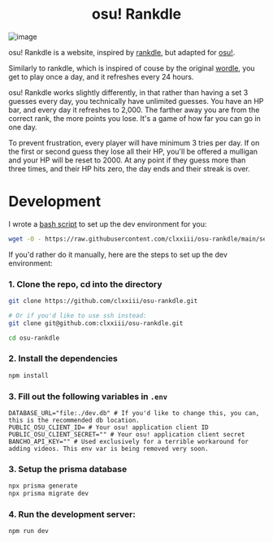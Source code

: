 <div align=center>

# osu! Rankdle

</div>

![image](https://user-images.githubusercontent.com/46410314/212985159-1ac02873-2609-42df-8ea4-ad2c850cd5ca.png)

osu! Rankdle is a website, inspired by [rankdle](https://rankdle.com), but adapted for [osu!](https://osu.ppy.sh).

Similarly to rankdle, which is inspired of couse by the original [wordle](https://www.nytimes.com/games/wordle/index.html/), you get to play once a day, and it refreshes every 24 hours.

osu! Rankdle works slightly differently, in that rather than having a set 3 guesses every day, you technically have unlimited guesses. You have an HP bar, and every day it refreshes to 2,000. The farther away you are from the correct rank, the more points you lose. It's a game of how far you can go in one day.

To prevent frustration, every player will have minimum 3 tries per day. If on the first or second guess they lose all their HP, you'll be offered a mulligan and your HP will be reset to 2000. At any point if they guess more than three times, and their HP hits zero, the day ends and their streak is over.

# Development

I wrote a [bash script](https://github.com/clxxiii/osu-rankdle/blob/main/setup.sh) to set up the dev environment for you:

```bash
wget -O - https://raw.githubusercontent.com/clxxiii/osu-rankdle/main/setup.sh | sh
```

If you'd rather do it manually, here are the steps to set up the dev environment:

### 1. Clone the repo, cd into the directory

```bash
git clone https://github.com/clxxiii/osu-rankdle.git

# Or if you'd like to use ssh instead:
git clone git@github.com:clxxiii/osu-rankdle.git

cd osu-rankdle
```

### 2. Install the dependencies

```bash
npm install
```

### 3. Fill out the following variables in `.env`

```env
DATABASE_URL="file:./dev.db" # If you'd like to change this, you can, this is the recommended db location.
PUBLIC_OSU_CLIENT_ID= # Your osu! application client ID
PUBLIC_OSU_CLIENT_SECRET="" # Your osu! application client secret
BANCHO_API_KEY="" # Used exclusively for a terrible workaround for adding videos. This env var is being removed very soon.
```

### 3. Setup the prisma database

```bash
npx prisma generate
npx prisma migrate dev
```

### 4. Run the development server:

```bash
npm run dev
```
